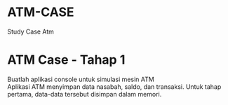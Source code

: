# ATM-CASE
Study Case Atm

# ATM Case - Tahap 1
Buatlah aplikasi console untuk simulasi mesin ATM	
Aplikasi ATM menyimpan data nasabah, saldo, dan transaksi. Untuk tahap pertama, data-data tersebut disimpan dalam memori.

